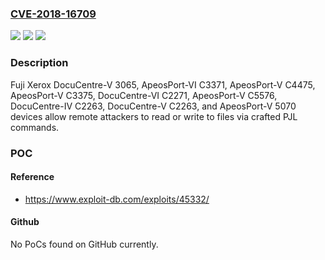 ### [CVE-2018-16709](https://cve.mitre.org/cgi-bin/cvename.cgi?name=CVE-2018-16709)
![](https://img.shields.io/static/v1?label=Product&message=n%2Fa&color=blue)
![](https://img.shields.io/static/v1?label=Version&message=n%2Fa&color=blue)
![](https://img.shields.io/static/v1?label=Vulnerability&message=n%2Fa&color=brighgreen)

### Description

Fuji Xerox DocuCentre-V 3065, ApeosPort-VI C3371, ApeosPort-V C4475, ApeosPort-V C3375, DocuCentre-VI C2271, ApeosPort-V C5576, DocuCentre-IV C2263, DocuCentre-V C2263, and ApeosPort-V 5070 devices allow remote attackers to read or write to files via crafted PJL commands.

### POC

#### Reference
- https://www.exploit-db.com/exploits/45332/

#### Github
No PoCs found on GitHub currently.

